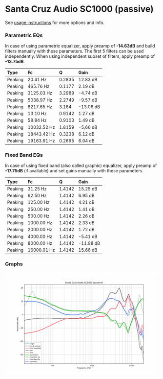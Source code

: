 # Santa Cruz Audio SC1000 (passive)
See [usage instructions](https://github.com/jaakkopasanen/AutoEq#usage) for more options and info.

### Parametric EQs
In case of using parametric equalizer, apply preamp of **-14.63dB** and build filters manually
with these parameters. The first 5 filters can be used independently.
When using independent subset of filters, apply preamp of **-13.75dB**.

| Type    | Fc          |      Q | Gain      |
|:--------|:------------|:-------|:----------|
| Peaking | 20.41 Hz    | 0.2835 | 12.83 dB  |
| Peaking | 465.76 Hz   | 0.1177 | 2.19 dB   |
| Peaking | 3125.03 Hz  | 3.2989 | -4.74 dB  |
| Peaking | 5038.97 Hz  | 2.2749 | -9.57 dB  |
| Peaking | 8217.65 Hz  | 3.184  | -13.08 dB |
| Peaking | 13.10 Hz    | 0.9142 | 1.27 dB   |
| Peaking | 58.84 Hz    | 0.9103 | 1.49 dB   |
| Peaking | 10032.52 Hz | 1.8159 | -5.66 dB  |
| Peaking | 18443.42 Hz | 0.3238 | 6.12 dB   |
| Peaking | 19163.61 Hz | 0.2695 | 6.04 dB   |

### Fixed Band EQs
In case of using fixed band (also called graphic) equalizer, apply preamp of **-17.75dB**
(if available) and set gains manually with these parameters.

| Type    | Fc          |      Q | Gain      |
|:--------|:------------|:-------|:----------|
| Peaking | 31.25 Hz    | 1.4142 | 15.25 dB  |
| Peaking | 62.50 Hz    | 1.4142 | 6.95 dB   |
| Peaking | 125.00 Hz   | 1.4142 | 4.21 dB   |
| Peaking | 250.00 Hz   | 1.4142 | 1.41 dB   |
| Peaking | 500.00 Hz   | 1.4142 | 2.26 dB   |
| Peaking | 1000.00 Hz  | 1.4142 | 2.33 dB   |
| Peaking | 2000.00 Hz  | 1.4142 | 1.72 dB   |
| Peaking | 4000.00 Hz  | 1.4142 | -5.41 dB  |
| Peaking | 8000.00 Hz  | 1.4142 | -11.98 dB |
| Peaking | 16000.01 Hz | 1.4142 | 15.66 dB  |

### Graphs
![](./Santa%20Cruz%20Audio%20SC1000%20(passive).png)